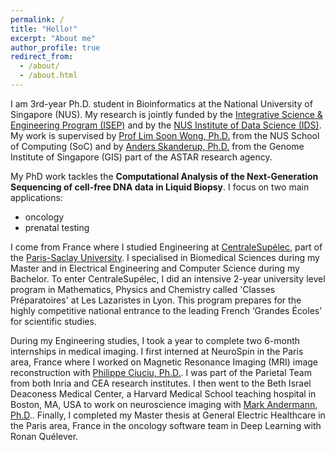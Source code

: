 ```yaml
---
permalink: /
title: "Hello!"
excerpt: "About me"
author_profile: true
redirect_from: 
  - /about/
  - /about.html
---
```


I am 3rd-year Ph.D. student in Bioinformatics at the National University of Singapore (NUS). My research is jointly funded by the [Integrative Science & Engineering Program (ISEP)](https://isep.nus.edu.sg) and by the [NUS Institute of Data Science (IDS)](https://ids.nus.edu.sg). My work is supervised by [Prof Lim Soon Wong, Ph.D.](https://www.comp.nus.edu.sg/cs/bio/wongls/) from the NUS School of Computing (SoC) and by [Anders Skanderup, Ph.D.](https://www.skandlab.org/) from the Genome Institute of Singapore (GIS) part of the ASTAR research agency.

My PhD work tackles the **Computational Analysis of the Next-Generation Sequencing of cell-free DNA data in Liquid Biopsy**. I focus on two main applications:
- oncology
- prenatal testing

I come from France where I studied Engineering at [CentraleSupélec](https://www.centralesupelec.fr/en), part of the [Paris-Saclay University](https://www.universite-paris-saclay.fr/en). I specialised in Biomedical Sciences during my Master and in Electrical Engineering and Computer Science during my Bachelor. To enter CentraleSupélec, I did an intensive 2-year university level program in Mathematics, Physics and Chemistry called 'Classes Préparatoires' at Les Lazaristes in Lyon. This program prepares for the highly competitive national entrance to the leading French ‘Grandes Écoles’ for scientific studies.

During my Engineering studies, I took a year to complete two 6-month internships in medical imaging. I first interned at NeuroSpin in the Paris area, France where I worked on Magnetic Resonance Imaging (MRI) image reconstruction with [Philippe Ciuciu, Ph.D.](https://scholar.google.com/citations?hl=en&user=X-w36z8AAAAJ&view_op=list_works). I was part of the Parietal Team from both Inria and CEA research institutes. I then went to the Beth Israel Deaconess Medical Center, a Harvard Medical School teaching hospital in Boston, MA, USA to work on neuroscience imaging with [Mark Andermann, Ph.D](https://www.andermannlab.com/research).. Finally, I completed my Master thesis at General Electric Healthcare in the Paris area, France in the oncology software team in Deep Learning with Ronan Quélever.

